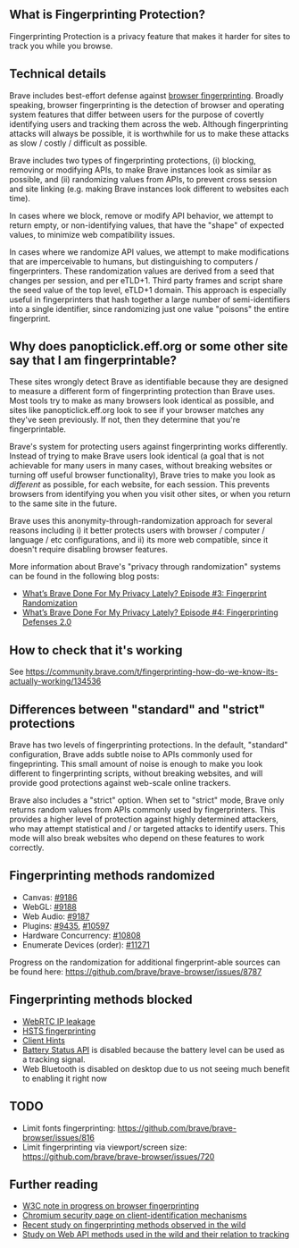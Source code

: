 ## What is Fingerprinting Protection?

Fingerprinting Protection is a privacy feature that makes it harder for sites to track you while you browse.

## Technical details

Brave includes best-effort defense against [browser fingerprinting](https://www.torproject.org/projects/torbrowser/design/#fingerprinting-linkability). Broadly speaking, browser fingerprinting is the detection of browser and operating system features that differ between users for the purpose of covertly identifying users and tracking them across the web. Although fingerprinting attacks will always be possible, it is worthwhile for us to make these attacks as slow / costly / difficult as possible.

Brave includes two types of fingerprinting protections, (i) blocking, removing or modifying APIs, to make Brave instances look as similar as possible, and (ii) randomizing values from APIs, to prevent cross session and site linking (e.g. making Brave instances look different to websites each time).

In cases where we block, remove or modify API behavior, we attempt to return empty, or non-identifying values, that have the "shape" of expected values, to minimize web compatibility issues.

In cases where we randomize API values, we attempt to make modifications that are imperceivable to humans, but distinguishing to computers / fingerprinters.  These randomization values are derived from a seed that changes per session, and per eTLD+1.  Third party frames and script share the seed value of the top level, eTLD+1 domain. This approach is especially useful in fingerprinters that hash together a large number of semi-identifiers into a single identifier, since randomizing just one value "poisons" the entire fingerprint.


## Why does panopticlick.eff.org or some other site say that I am fingerprintable?

These sites wrongly detect Brave as identifiable because they are designed to measure a different form of fingerprinting protection than Brave uses. Most tools try to make as many browsers look identical as possible, and sites like panopticlick.eff.org look to see if your browser matches any they've seen previously.  If not, then they determine that you're fingerprintable.

Brave's system for protecting users against fingerprinting works differently. Instead of trying to make Brave users look identical (a goal that is not achievable for many users in many cases, without breaking websites or turning off useful browser functionality), Brave tries to make you look as _different_ as possible, for each website, for each session.  This prevents browsers from identifying you when you visit other sites, or when you return to the same site in the future.

Brave uses this anonymity-through-randomization approach for several reasons including i) it better protects users with browser / computer / language / etc configurations, and ii) its more web compatible, since it doesn't require disabling browser features.

More information about Brave's "privacy through randomization" systems can be found in the following blog posts:

- [What’s Brave Done For My Privacy Lately? Episode #3: Fingerprint Randomization](https://brave.com/whats-brave-done-for-my-privacy-lately-episode3/)
- [What’s Brave Done For My Privacy Lately? Episode #4: Fingerprinting Defenses 2.0
](https://brave.com/whats-brave-done-for-my-privacy-lately-episode-4-fingerprinting-defenses-2-0/)


## How to check that it's working

See https://community.brave.com/t/fingerprinting-how-do-we-know-its-actually-working/134536

## Differences between "standard" and "strict" protections

Brave has two levels of fingerprinting protections.  In the default, "standard" configuration, Brave adds subtle noise to APIs commonly used for fingeprinting. This small amount of noise is enough to make you look different to fingerprinting scripts, without breaking websites, and will provide good protections against web-scale online trackers.

Brave also includes a "strict" option. When set to "strict" mode, Brave only returns random values from APIs commonly used by fingerprinters.  This provides a higher level of protection against highly determined attackers, who may attempt statistical and / or targeted attacks to identify users. This mode will also break websites who depend on these features to work correctly.

## Fingerprinting methods randomized

* Canvas: [#9186](https://github.com/brave/brave-browser/issues/9186)
* WebGL: [#9188](https://github.com/brave/brave-browser/issues/9188)
* Web Audio: [#9187](https://github.com/brave/brave-browser/issues/9187)
* Plugins: [#9435](https://github.com/brave/brave-browser/issues/9435), [#10597](https://github.com/brave/brave-browser/issues/10597)
* Hardware Concurrency: [#10808](https://github.com/brave/brave-browser/issues/10808)
* Enumerate Devices (order): [#11271](https://github.com/brave/brave-browser/issues/11271)

Progress on the randomization for additional fingerprint-able sources can be found here: https://github.com/brave/brave-browser/issues/8787

## Fingerprinting methods blocked

* [WebRTC IP leakage](https://github.com/brave/browser-laptop/issues/260)
* [HSTS fingerprinting](https://github.com/brave/brave-browser/issues/3419)
* [Client Hints](https://github.com/brave/brave-browser/issues/3539)
* [Battery Status API](https://github.com/brave/browser-laptop/issues/1885) is disabled because the battery level can be used as a tracking signal.
* Web Bluetooth is disabled on desktop due to us not seeing much benefit to enabling it right now

## TODO
* Limit fonts fingerprinting: https://github.com/brave/brave-browser/issues/816
* Limit fingerprinting via viewport/screen size: https://github.com/brave/brave-browser/issues/720

## Further reading
* [W3C note in progress on browser fingerprinting](https://w3c.github.io/fingerprinting-guidance/)
* [Chromium security page on client-identification mechanisms](https://sites.google.com/a/chromium.org/dev/Home/chromium-security/client-identification-mechanisms)
* [Recent study on fingerprinting methods observed in the wild](http://randomwalker.info/publications/OpenWPM_1_million_site_tracking_measurement.pdf)
* [Study on Web API methods used in the wild and their relation to tracking](https://www.cs.uic.edu/%7Epsnyder/static/papers/Browser_Feature_Usage_on_the_Modern_Web.pdf)